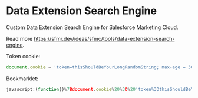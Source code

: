 # Data Extension Search Engine

Custom Data Extension Search Engine for Salesforce Marketing Cloud.

Read more https://sfmr.dev/ideas/sfmc/tools/data-extension-search-engine.

Token cookie:

``` javascript
document.cookie = 'token=thisShouldBeYourLongRandomString; max-age = 3600; SameSite = Strict; Secure'
```

Bookmarklet:

``` javascript
javascript:(function()%7Bdocument.cookie%20%3D%20'token%3DthisShouldBeYourLongRandomString%3B%20max-age%20%3D%203600%3B%20SameSite%20%3D%20Strict%3B%20Secure'%3Blocation.reload()%7D)()
```